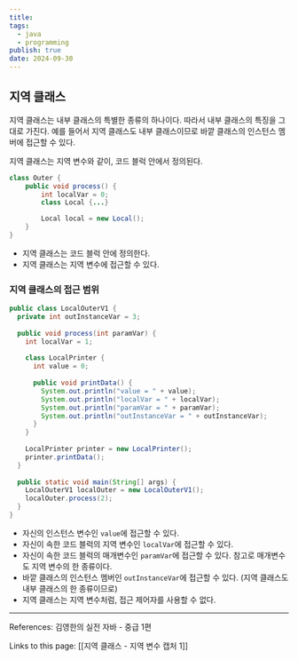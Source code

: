 ```yaml
---
title: 
tags:
  - java
  - programming
publish: true
date: 2024-09-30
---
```


## 지역 클래스
지역 클래스는 내부 클래스의 특별한 종류의 하나이다. 따라서 내부 클래스의 특징을 그대로 가진다.
예를 들어서 지역 클래스도 내부 클래스이므로 바깥 클래스의 인스턴스 멤버에 접근할 수 있다.

지역 클래스는 지역 변수와 같이, 코드 블럭 안에서 정의된다.

```java title="지역 클래스의 예시"
class Outer {
	public void process() {
		int localVar = 0;
		class Local {...}

		Local local = new Local();
	}
}
```

- 지역 클래스는 코드 블럭 안에 정의한다.
- 지역 클래스는 지역 변수에 접근할 수 있다.

### 지역 클래스의 접근 범위
```java title="LocalOuterV1.java"
public class LocalOuterV1 {  
  private int outInstanceVar = 3;  
  
  public void process(int paramVar) {  
    int localVar = 1;  
  
    class LocalPrinter {  
      int value = 0;  
        
      public void printData() {  
        System.out.println("value = " + value);  
        System.out.println("localVar = " + localVar);  
        System.out.println("paramVar = " + paramVar);  
        System.out.println("outInstanceVar = " + outInstanceVar);  
      }  
    }  
  
    LocalPrinter printer = new LocalPrinter();  
    printer.printData();  
  }  
  
  public static void main(String[] args) {  
    LocalOuterV1 localOuter = new LocalOuterV1();  
    localOuter.process(2);  
  }  
}
```

- 자신의 인스턴스 변수인 `value`에 접근할 수 있다.
- 자신이 속한 코드 블럭의 지역 변수인 `localVar`에 접근할 수 있다.
- 자신이 속한 코드 블럭의 매개변수인 `paramVar`에 접근할 수 있다. 참고로 매개변수도 지역 변수의 한 종류이다.
- 바깥 클래스의 인스턴스 멤버인 `outInstanceVar`에 접근할 수 있다. (지역 클래스도 내부 클래스의 한 종류이므로)
- 지역 클래스는 지역 변수처럼, 접근 제어자를 사용할 수 없다.



---
References: 김영한의 실전 자바 - 중급 1편

Links to this page: [[지역 클래스 - 지역 변수 캡처 1]]